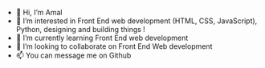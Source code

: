 - 👋 Hi, I’m Amal
- 👀 I’m interested in Front End web development (HTML, CSS, JavaScript), Python, designing and building things !
- 🌱 I’m currently learning Front End web development
- 💞️ I’m looking to collaborate on Front End Web development
- 📫 You can message me on Github

<!---
1Amal/1Amal is a ✨ special ✨ repository because its `README.md` (this file) appears on your GitHub profile.
You can click the Preview link to take a look at your changes.
--->
